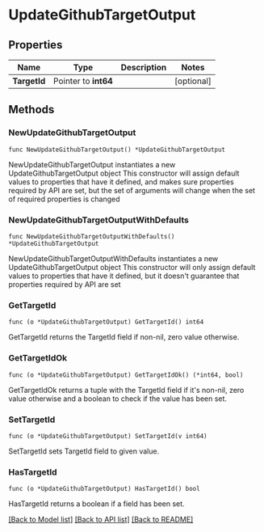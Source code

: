 # UpdateGithubTargetOutput

## Properties

Name | Type | Description | Notes
------------ | ------------- | ------------- | -------------
**TargetId** | Pointer to **int64** |  | [optional] 

## Methods

### NewUpdateGithubTargetOutput

`func NewUpdateGithubTargetOutput() *UpdateGithubTargetOutput`

NewUpdateGithubTargetOutput instantiates a new UpdateGithubTargetOutput object
This constructor will assign default values to properties that have it defined,
and makes sure properties required by API are set, but the set of arguments
will change when the set of required properties is changed

### NewUpdateGithubTargetOutputWithDefaults

`func NewUpdateGithubTargetOutputWithDefaults() *UpdateGithubTargetOutput`

NewUpdateGithubTargetOutputWithDefaults instantiates a new UpdateGithubTargetOutput object
This constructor will only assign default values to properties that have it defined,
but it doesn't guarantee that properties required by API are set

### GetTargetId

`func (o *UpdateGithubTargetOutput) GetTargetId() int64`

GetTargetId returns the TargetId field if non-nil, zero value otherwise.

### GetTargetIdOk

`func (o *UpdateGithubTargetOutput) GetTargetIdOk() (*int64, bool)`

GetTargetIdOk returns a tuple with the TargetId field if it's non-nil, zero value otherwise
and a boolean to check if the value has been set.

### SetTargetId

`func (o *UpdateGithubTargetOutput) SetTargetId(v int64)`

SetTargetId sets TargetId field to given value.

### HasTargetId

`func (o *UpdateGithubTargetOutput) HasTargetId() bool`

HasTargetId returns a boolean if a field has been set.


[[Back to Model list]](../README.md#documentation-for-models) [[Back to API list]](../README.md#documentation-for-api-endpoints) [[Back to README]](../README.md)


